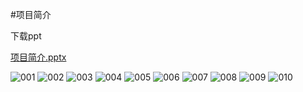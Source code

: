 #项目简介

下载ppt

[项目简介.pptx](public/001.pptx)

![001](public/images/001/001.jpeg)
![002](public/images/001/002.jpeg)
![003](public/images/001/003.jpeg)
![004](public/images/001/004.jpeg)
![005](public/images/001/005.jpeg)
![006](public/images/001/006.jpeg)
![007](public/images/001/007.jpeg)
![008](public/images/001/008.jpeg)
![009](public/images/001/009.jpeg)
![010](public/images/001/010.jpeg)
